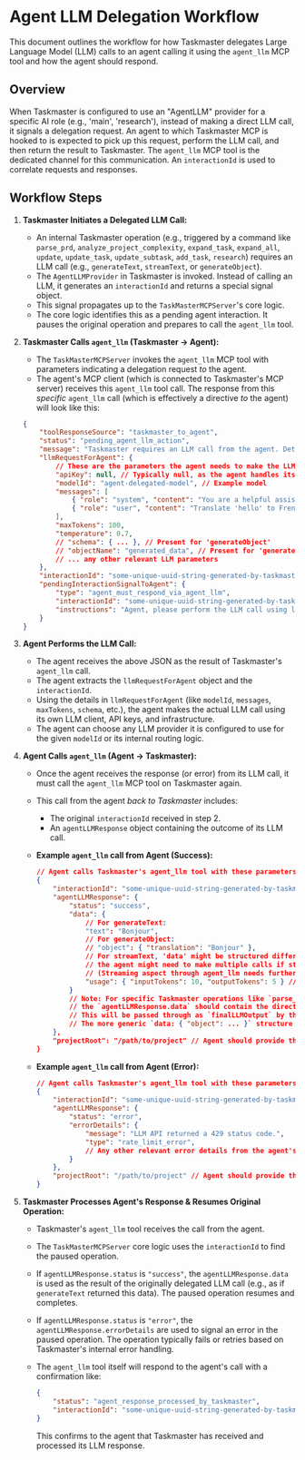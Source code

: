# Agent LLM Delegation Workflow

This document outlines the workflow for how Taskmaster delegates Large Language Model (LLM) calls to an agent calling it using the `agent_llm` MCP tool and how the agent should respond.

## Overview

When Taskmaster is configured to use an "AgentLLM" provider for a specific AI role (e.g., 'main', 'research'), instead of making a direct LLM call, it signals a delegation request. An agent to which Taskmaster MCP is hooked to is expected to pick up this request, perform the LLM call, and then return the result to Taskmaster. The `agent_llm` MCP tool is the dedicated channel for this communication. An `interactionId` is used to correlate requests and responses.

## Workflow Steps

1.  **Taskmaster Initiates a Delegated LLM Call:**
    *   An internal Taskmaster operation (e.g., triggered by a command like `parse_prd`, `analyze_project_complexity`, `expand_task`, `expand_all`, `update`, `update_task`, `update_subtask`, `add_task`, `research`) requires an LLM call (e.g., `generateText`, `streamText`, or `generateObject`).
    *   The `AgentLLMProvider` in Taskmaster is invoked. Instead of calling an LLM, it generates an `interactionId` and returns a special signal object.
    *   This signal propagates up to the `TaskMasterMCPServer`'s core logic.
    *   The core logic identifies this as a pending agent interaction. It pauses the original operation and prepares to call the `agent_llm` tool.

2.  **Taskmaster Calls `agent_llm` (Taskmaster -> Agent):**
    *   The `TaskMasterMCPServer` invokes the `agent_llm` MCP tool with parameters indicating a delegation request *to* the agent.
    *   The agent's MCP client (which is connected to Taskmaster's MCP server) receives this `agent_llm` tool call. The response from this *specific* `agent_llm` call (which is effectively a directive *to* the agent) will look like this:

    ```json
    {
        "toolResponseSource": "taskmaster_to_agent",
        "status": "pending_agent_llm_action",
        "message": "Taskmaster requires an LLM call from the agent. Details provided in llmRequestForAgent. Agent must call agent_llm with this interactionId in response.",
        "llmRequestForAgent": {
            // These are the parameters the agent needs to make the LLM call
            "apiKey": null, // Typically null, as the agent handles its own LLM auth
            "modelId": "agent-delegated-model", // Example model
            "messages": [
                { "role": "system", "content": "You are a helpful assistant." },
                { "role": "user", "content": "Translate 'hello' to French." }
            ],
            "maxTokens": 100,
            "temperature": 0.7,
            // "schema": { ... }, // Present for 'generateObject'
            // "objectName": "generated_data", // Present for 'generateObject'
            // ... any other relevant LLM parameters
        },
        "interactionId": "some-unique-uuid-string-generated-by-taskmaster",
        "pendingInteractionSignalToAgent": {
            "type": "agent_must_respond_via_agent_llm",
            "interactionId": "some-unique-uuid-string-generated-by-taskmaster",
            "instructions": "Agent, please perform the LLM call using llmRequestForAgent and then invoke the 'agent_llm' tool with your response, including this interactionId."
        }
    }
    ```

3.  **Agent Performs the LLM Call:**
    *   The agent receives the above JSON as the result of Taskmaster's `agent_llm` call.
    *   The agent extracts the `llmRequestForAgent` object and the `interactionId`.
    *   Using the details in `llmRequestForAgent` (like `modelId`, `messages`, `maxTokens`, `schema`, etc.), the agent makes the actual LLM call using its own LLM client, API keys, and infrastructure.
    *   The agent can choose any LLM provider it is configured to use for the given `modelId` or its internal routing logic.

4.  **Agent Calls `agent_llm` (Agent -> Taskmaster):**
    *   Once the agent receives the response (or error) from its LLM call, it must call the `agent_llm` MCP tool on Taskmaster again.
    *   This call from the agent *back to Taskmaster*  includes:
        *   The original `interactionId` received in step 2.
        *   An `agentLLMResponse` object containing the outcome of its LLM call.

    *   **Example `agent_llm` call from Agent (Success):**

        ```json
        // Agent calls Taskmaster's agent_llm tool with these parameters:
        {
            "interactionId": "some-unique-uuid-string-generated-by-taskmaster",
            "agentLLMResponse": {
                "status": "success",
                "data": {
                    // For generateText:
                    "text": "Bonjour",
                    // For generateObject:
                    // "object": { "translation": "Bonjour" },
                    // For streamText, 'data' might be structured differently or
                    // the agent might need to make multiple calls if streaming directly to agent_llm is complex.
                    // (Streaming aspect through agent_llm needs further clarification if direct streaming is intended)
                    "usage": { "inputTokens": 10, "outputTokens": 5 } // Optional usage data
                }
                // Note: For specific Taskmaster operations like `parse_prd` that are delegated as `generateObject` requests,
                // the `agentLLMResponse.data` should contain the direct structured JSON output (e.g., `{ "tasks": [...], "metadata": {...} }`).
                // This will be passed through as `finalLLMOutput` by the `agent_llm` tool.
                // The more generic `data: { "object": ... }` structure is for other types of `generateObject` calls.
            },
            "projectRoot": "/path/to/project" // Agent should provide this
        }
        ```

    *   **Example `agent_llm` call from Agent (Error):**

        ```json
        // Agent calls Taskmaster's agent_llm tool with these parameters:
        {
            "interactionId": "some-unique-uuid-string-generated-by-taskmaster",
            "agentLLMResponse": {
                "status": "error",
                "errorDetails": {
                    "message": "LLM API returned a 429 status code.",
                    "type": "rate_limit_error",
                    // Any other relevant error details from the agent's LLM call
                }
            },
            "projectRoot": "/path/to/project" // Agent should provide this
        }
        ```

5.  **Taskmaster Processes Agent's Response & Resumes Original Operation:**
    *   Taskmaster's `agent_llm` tool receives the call from the agent.
    *   The `TaskMasterMCPServer` core logic uses the `interactionId` to find the paused operation.
    *   If `agentLLMResponse.status` is `"success"`, the `agentLLMResponse.data` is used as the result of the originally delegated LLM call (e.g., as if `generateText` returned this data). The paused operation resumes and completes.
    *   If `agentLLMResponse.status` is `"error"`, the `agentLLMResponse.errorDetails` are used to signal an error in the paused operation. The operation typically fails or retries based on Taskmaster's internal error handling.
    *   The `agent_llm` tool itself will respond to the agent's call with a confirmation like:

        ```json
        {
            "status": "agent_response_processed_by_taskmaster",
            "interactionId": "some-unique-uuid-string-generated-by-taskmaster"
        }
        ```

        This confirms to the agent that Taskmaster has received and processed its LLM response.